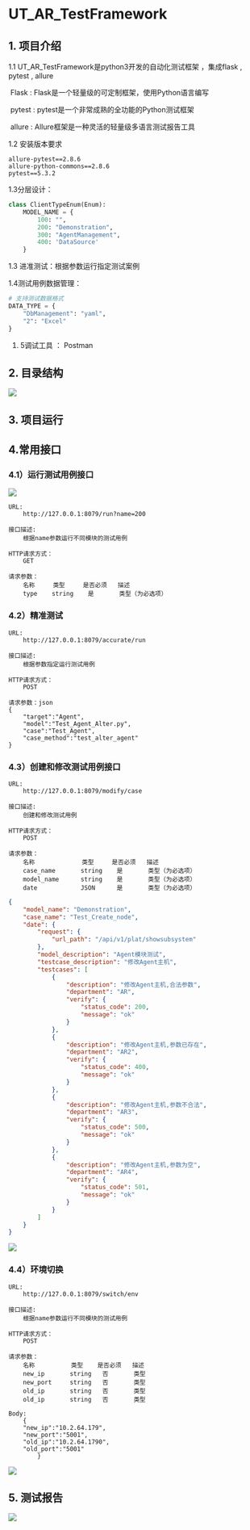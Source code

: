 # UT_AR_TestFramework

## 1. 项目介绍

1.1 UT_AR_TestFramework是python3开发的自动化测试框架 ，集成flask , pytest , allure 

​	Flask : Flask是一个轻量级的可定制框架，使用Python语言编写

​    pytest :  pytest是一个非常成熟的全功能的Python测试框架

​    allure : Allure框架是一种灵活的轻量级多语言测试报告工具

1.2 安装版本要求

```
allure-pytest==2.8.6
allure-python-commons==2.8.6
pytest==5.3.2
```



1.3分层设计：

```python
class ClientTypeEnum(Enum):
    MODEL_NAME = {
        100: "",
        200: "Demonstration",
        300: "AgentManagement",
        400: 'DataSource'
    }

```



1.3 进准测试：根据参数运行指定测试案例



1.4测试用例数据管理：

```python
# 支持测试数据格式
DATA_TYPE = {
    "DbManagement": "yaml",
    "2": "Excel"
}
```



1. 5调试工具 ： Postman

## 2. 目录结构

<img src="images/4.png" style="zoom:100%;" />

## 3. 项目运行

## 4.常用接口

### 4.1）运行测试用例接口

<img src="images/1.png" style="zoom:100%;" />

```
URL:
	http://127.0.0.1:8079/run?name=200

接口描述:
	根据name参数运行不同模块的测试用例

HTTP请求方式：
	GET

请求参数：
    名称	   类型	  是否必须	 描述
    type	string	  是	      类型（为必选项）
```



### 4.2）精准测试

```
URL:
	http://127.0.0.1:8079/accurate/run

接口描述:
	根据参数指定运行测试用例

HTTP请求方式：
	POST

请求参数：json
{
	"target":"Agent",
	"model":"Test_Agent_Alter.py",
	"case":"Test_Agent",
	"case_method":"test_alter_agent"
}
```



### 4.3）创建和修改测试用例接口

```
URL:
	http://127.0.0.1:8079/modify/case

接口描述:
	创建和修改测试用例

HTTP请求方式：
	POST

请求参数：
    名称	           类型	  是否必须	 描述
    case_name	    string	  是	      类型（为必选项）
    model_name	    string	  是	      类型（为必选项）
    date	        JSON	  是	      类型（为必选项）
```



```json
{
    "model_name": "Demonstration",
    "case_name": "Test_Create_node",
    "date": {
        "request": {
            "url_path": "/api/v1/plat/showsubsystem"
        },
        "model_description": "Agent模块测试",
        "testcase_description": "修改Agent主机",
        "testcases": [
            {
                "description": "修改Agent主机,合法参数",
                "department": "AR",
                "verify": {
                    "status_code": 200,
                    "message": "ok"
                }
            },
            {
                "description": "修改Agent主机,参数已存在",
                "department": "AR2",
                "verify": {
                    "status_code": 400,
                    "message": "ok"
                }
            },
            {
                "description": "修改Agent主机,参数不合法",
                "department": "AR3",
                "verify": {
                    "status_code": 500,
                    "message": "ok"
                }
            },
            {
                "description": "修改Agent主机,参数为空",
                "department": "AR4",
                "verify": {
                    "status_code": 501,
                    "message": "ok"
                }
            }
        ]
    }
}
```

<img src="images/2.png" style="zoom:100%;" />

### 4.4）环境切换



```
URL:
	http://127.0.0.1:8079/switch/env

接口描述:
	根据name参数运行不同模块的测试用例

HTTP请求方式：
	POST

请求参数：
    名称	        类型	  是否必须	 描述
    new_ip	     string	  否	      类型
    new_port	 string	  否	      类型
    old_ip	     string	  否	      类型
    old_ip	     string	  否	      类型
    
Body:
	{
	"new_ip":"10.2.64.179",
	"new_port":"5001",
	"old_ip":"10.2.64.1790",
	"old_port":"5001"
		}
```

<img src="images/3.png" style="zoom:100%;" />



## 5. 测试报告

<img src="images/5.png" style="zoom:100%;" />

